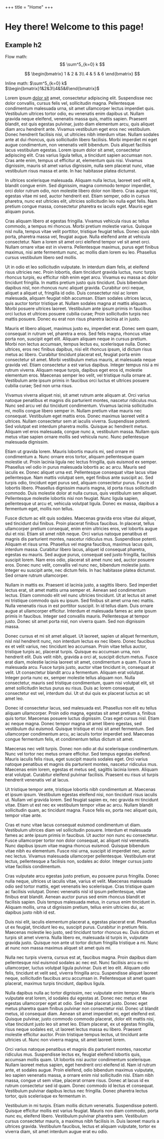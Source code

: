 +++
title = "Home"
+++

# Hey there! Welcome to this page!
## Example h2
Flow math:
$$
\sum^5_{k=0} k
$$

$$
\begin{bmatrix}
1 & 2 & 3\\
4 & 5 & 6
\end{bmatrix}
$$

Inline math: $\sum^5_{k=0} k$ $\begin{bmatrix}1&2&3\\4&5&6\end{bmatrix}$

Lorem ipsum [dolor sit](nowhere) amet, consectetur adipiscing elit. Suspendisse nec dolor convallis, cursus felis vel, sollicitudin magna. Pellentesque condimentum malesuada urna, sit amet ullamcorper lectus imperdiet quis. Vestibulum ultrices tortor odio, eu venenatis enim dapibus ut. Nullam gravida neque eleifend, venenatis massa quis, mattis sapien. Praesent blandit, est quis egestas pulvinar, justo diam elementum arcu, quis aliquet diam arcu hendrerit ante. Vivamus vestibulum eget eros nec vestibulum. Donec hendrerit facilisis nisi, ut ultricies nibh interdum vitae. Nullam sodales ante at dui rhoncus, quis sollicitudin libero facilisis. Morbi imperdiet mi eget augue condimentum, non venenatis velit bibendum. Duis aliquet facilisis lacus vestibulum egestas. Lorem ipsum dolor sit amet, consectetur adipiscing elit. Cras varius ligula tellus, a tincidunt sapien accumsan non. Cras ante enim, tempus ut efficitur at, elementum quis nisi. Vivamus dignissim, mauris sit amet varius dignissim, nulla sem placerat nunc, vitae vestibulum risus massa et ante. In hac habitasse platea dictumst.

In ultrices scelerisque malesuada. Aliquam nulla lectus, laoreet sed velit a, blandit congue enim. Sed dignissim, magna commodo tempor imperdiet, orci dolor rutrum odio, non molestie libero dolor non libero. Cras augue nisl, egestas vitae mi sed, auctor hendrerit est. Etiam semper, odio in cursus pharetra, nunc est ultricies elit, ultricies sollicitudin leo nulla eget felis. Nam pretium congue massa, consectetur pharetra ex iaculis eget. Mauris eget aliquam purus.

Cras aliquam libero at egestas fringilla. Vivamus vehicula risus ac tellus commodo, a tempus mi rhoncus. Morbi pretium molestie varius. Quisque nisl nulla, tempus vitae velit porttitor, tristique feugiat tellus. Donec quis nibh porta, pharetra massa vel, feugiat augue. Nulla eleifend ante at vehicula consectetur. Nam a lorem sit amet orci eleifend tempor vel sit amet orci. Nullam ornare vitae est in viverra. Pellentesque maximus, purus eget finibus maximus, nisi ante fermentum nunc, ac mollis diam lorem eu leo. Phasellus cursus vestibulum libero sed mollis.

Ut in odio et leo sollicitudin vulputate. In interdum diam felis, at eleifend risus ultricies nec. Proin lobortis, diam tincidunt gravida luctus, nunc turpis rhoncus turpis, eu efficitur nibh enim eget arcu. Vivamus eu massa ac dolor tincidunt fringilla. In mattis pretium justo quis tincidunt. Duis bibendum dapibus nisl, non rhoncus nunc aliquet gravida. Curabitur orci neque, aliquet a aliquet ut, fringilla id odio. Duis consectetur nisl ac lorem malesuada, aliquam feugiat nibh accumsan. Etiam sodales ultrices lacus, quis auctor tortor tristique at. Nullam sodales magna at mattis aliquam. Morbi posuere ultrices laoreet. Vestibulum ante ipsum primis in faucibus orci luctus et ultrices posuere cubilia curae; Proin sollicitudin turpis nec mattis posuere. Donec eu erat non risus pharetra lacinia at in justo.

Mauris et libero aliquet, maximus justo eu, imperdiet erat. Donec sem quam, consequat in rutrum vel, pharetra a eros. Sed felis magna, rhoncus vitae porta non, suscipit eget elit. Aliquam aliquam neque in cursus pretium. Morbi non lectus accumsan, tempus lectus eu, scelerisque nulla. Donec ultrices, eros nec finibus dapibus, nisi elit rhoncus ipsum, id dictum risus metus ac libero. Curabitur tincidunt placerat est, feugiat porta enim consectetur sit amet. Morbi vestibulum metus mauris, at malesuada neque gravida vel. Etiam consectetur a est varius dapibus. Integer tempus nisi a mi rutrum viverra. Aliquam neque turpis, dapibus eget eros id, molestie elementum eros. Maecenas semper leo velit, vel tristique nulla ornare at. Vestibulum ante ipsum primis in faucibus orci luctus et ultrices posuere cubilia curae; Sed non urna risus.

Vivamus viverra aliquet nisi, sit amet rutrum ante aliquam at. Orci varius natoque penatibus et magnis dis parturient montes, nascetur ridiculus mus. Nunc sed arcu vel dui tincidunt condimentum. Vivamus lacinia sollicitudin mi, mollis congue libero semper in. Nullam pretium vitae mauris nec consequat. Vestibulum eget mattis eros. Donec maximus laoreet velit a ultrices. Nullam consectetur sem at iaculis viverra. Suspendisse potenti. Sed volutpat est interdum pharetra mollis. Quisque ac hendrerit metus. Aliquam vel eros malesuada, congue nunc a, vestibulum massa. Nullam quis metus vitae sapien ornare mollis sed vehicula nunc. Nunc pellentesque malesuada dignissim.

Etiam ut gravida lorem. Mauris lobortis mauris mi, sed ornare mi condimentum a. Nunc ornare eros tortor, aliquam pellentesque quam molestie ut. Proin lacinia ligula nec lectus fringilla, quis euismod ex semper. Phasellus vel odio in purus malesuada lobortis ac ac arcu. Mauris sed iaculis ex. Donec aliquet urna est. Pellentesque consequat vitae lacus vitae pellentesque. Nam mattis volutpat sem, eget finibus ante suscipit ac. Sed turpis odio, tincidunt eget purus sed, aliquam consectetur purus. Fusce id lobortis libero. Phasellus dignissim mauris magna, id porta risus sollicitudin commodo. Duis molestie dolor at nulla cursus, quis vestibulum sem aliquet. Pellentesque molestie lobortis nisi non feugiat. Nunc ligula sapien, pellentesque ut arcu et, vehicula volutpat ligula. Donec ex massa, dapibus a fermentum eget, mollis non tellus.

Fusce dictum ac elit quis sodales. Maecenas gravida eros vitae dui aliquet, sed tincidunt dui finibus. Proin placerat finibus faucibus. In placerat, tellus ullamcorper pretium consequat, enim enim ultricies eros, vel lobortis augue dui et nisi. Etiam sit amet nibh neque. Orci varius natoque penatibus et magnis dis parturient montes, nascetur ridiculus mus. Suspendisse potenti. Aliquam et risus urna. Phasellus vel magna faucibus, maximus lacus quis, interdum massa. Curabitur libero lacus, aliquet id consequat pharetra, egestas eu mauris. Sed augue purus, consequat sed justo fringilla, facilisis suscipit lorem. Nam eros odio, placerat sit amet nunc sed, auctor posuere eros. Donec nunc velit, convallis vel nunc nec, bibendum molestie justo. Integer eu suscipit ante, nec dictum felis. In hac habitasse platea dictumst. Sed ornare rutrum ullamcorper.

Nullam in mattis ex. Praesent id lacinia justo, a sagittis libero. Sed imperdiet lectus erat, sit amet mattis urna semper et. Aenean sed condimentum lectus. Etiam commodo elit vel nunc ultricies tincidunt. Ut at lectus sit amet mi tristique commodo quis eu ipsum. Sed finibus sit amet urna nec mattis. Nulla venenatis risus in est porttitor suscipit. In id tellus diam. Duis ornare augue at ullamcorper efficitur. Interdum et malesuada fames ac ante ipsum primis in faucibus. Integer sed convallis mauris. Pellentesque at tempor justo. Donec sit amet porta nisl, non viverra quam. Sed non dignissim massa.

Donec cursus et mi sit amet aliquet. Ut laoreet, sapien ut aliquet fermentum, nisl nisl hendrerit nunc, non interdum lectus ex nec libero. Donec faucibus ex et velit varius, nec tincidunt leo accumsan. Proin vitae tellus auctor, tristique turpis ac, placerat turpis. Quisque eu accumsan urna, non hendrerit elit. Duis velit nibh, gravida a orci at, suscipit dictum metus. Fusce erat diam, molestie lacinia laoreet sit amet, condimentum a quam. Fusce in malesuada arcu. Fusce turpis justo, auctor vitae tincidunt in, consequat at velit. Ut consectetur blandit arcu a fermentum. Aliquam erat volutpat. Integer porta nunc ex, semper molestie tellus aliquam non. Nulla consectetur, mauris sed tristique condimentum, quam nisi volutpat elit, sit amet sollicitudin lectus purus eu risus. Duis ac lorem consequat, consectetur est vel, interdum dui. Ut ut dui quis ex placerat luctus ac sit amet leo.

Donec id consectetur lacus, sed malesuada est. Phasellus non elit eu tellus aliquam ullamcorper. Proin odio magna, egestas sit amet pretium a, finibus quis tortor. Maecenas posuere luctus dignissim. Cras eget cursus nisl. Etiam ac neque magna. Donec tempor magna sit amet libero egestas, sed vestibulum dui euismod. Quisque tristique et nisi sit amet fermentum. Sed ullamcorper condimentum arcu, ac iaculis tortor imperdiet sed. Maecenas congue fermentum felis, et condimentum tellus dictum sit amet.

Maecenas nec velit turpis. Donec non odio at dui scelerisque condimentum. Nunc vel tortor nec metus ornare efficitur. Sed tempus egestas eleifend. Mauris iaculis felis risus, eget suscipit mauris sodales eget. Orci varius natoque penatibus et magnis dis parturient montes, nascetur ridiculus mus. Maecenas enim lorem, egestas et metus sed, sagittis lacinia lorem. Aliquam erat volutpat. Curabitur eleifend pulvinar facilisis. Praesent eu risus ut turpis hendrerit venenatis vel at lacus.

Ut tristique tempor ante, tristique lobortis nibh condimentum at. Maecenas et ipsum ipsum. Vestibulum egestas eleifend nisi, non tincidunt risus iaculis ut. Nullam vel gravida lorem. Sed feugiat sapien ex, nec gravida mi tincidunt vitae. Etiam ut est nec ex vestibulum tempor vitae ac arcu. Nullam blandit sollicitudin quam, ac tincidunt magna. Fusce felis ex, porta nec aliquet quis, tempor vitae ante.

Cras et nunc vitae lacus consequat euismod condimentum ut diam. Vestibulum ultrices diam vel sollicitudin posuere. Interdum et malesuada fames ac ante ipsum primis in faucibus. Ut auctor non nunc eu consectetur. Fusce ullamcorper tortor non dolor consequat, ac aliquet nisl venenatis. Nunc dapibus ipsum vitae magna rhoncus euismod. Quisque bibendum vitae nibh eu elementum. Fusce nisi urna, suscipit id imperdiet nec, auctor nec lectus. Vivamus malesuada ullamcorper pellentesque. Vestibulum erat lectus, pellentesque a facilisis non, sodales ac dolor. Integer cursus justo vitae facilisis condimentum.

Cras vulputate arcu egestas justo pretium, eu posuere purus fringilla. Donec nulla neque, ultrices ut iaculis vitae, varius et velit. Maecenas malesuada odio sed tortor mattis, eget venenatis leo scelerisque. Cras tristique quam ac facilisis volutpat. Donec venenatis nisl id ipsum pellentesque, vitae finibus erat blandit. Aenean auctor purus sed enim rhoncus blandit et facilisis sapien. Duis tempus malesuada metus, in cursus enim tincidunt in. Aliquam mollis, urna ut dignissim pretium, tellus enim ultricies dui, ac dapibus justo nibh id est.

Duis nisi elit, iaculis elementum placerat a, egestas placerat erat. Phasellus ut ex feugiat, tincidunt leo eu, suscipit purus. Curabitur in pretium felis. Maecenas molestie leo justo, sed tincidunt tortor rhoncus eu. Duis dictum et turpis sit amet viverra. Nulla libero ex, malesuada id turpis in, vulputate gravida justo. Quisque non ante ut tortor dictum fringilla tristique a mi. Nunc at nunc non massa maximus aliquet sit amet quis mi.

Nulla nec turpis viverra, cursus est at, faucibus magna. Proin dapibus diam pellentesque nisl euismod sodales ac nec est. Nunc facilisis arcu eu mi ullamcorper, luctus volutpat ligula pulvinar. Duis et leo elit. Aliquam odio felis, tincidunt et velit sed, viverra fringilla arcu. Suspendisse aliquet laoreet neque, sollicitudin faucibus arcu accumsan in. Pellentesque sit amet quam placerat, maximus turpis tincidunt, dapibus ligula.

Nulla dapibus nulla ac tortor dignissim, nec vulputate enim tempor. Mauris vulputate erat lorem, id sodales dui egestas at. Donec nec metus et ex egestas ullamcorper eget at odio. Sed vitae placerat justo. Donec eget metus pharetra quam finibus pulvinar non consectetur nisl. Donec ut blandit metus, id consequat diam. Aenean sit amet imperdiet mi, eget eleifend est. Quisque pulvinar, justo commodo commodo placerat, dolor elit mattis nisi, vitae tincidunt justo leo sit amet leo. Etiam placerat, ex ut egestas fringilla, risus neque sodales est, ut laoreet lectus massa eu libero. Praesent molestie efficitur auctor. Proin tristique tempus lectus, ut tincidunt ante ultricies ut. Nunc non viverra magna, sit amet laoreet lorem.

Orci varius natoque penatibus et magnis dis parturient montes, nascetur ridiculus mus. Suspendisse lectus ex, feugiat eleifend lobortis quis, accumsan mollis quam. Ut lobortis nisi auctor condimentum scelerisque. Nullam laoreet metus sapien, eget hendrerit orci eleifend id. Nam id rutrum ante, et sodales augue. Proin eleifend, odio bibendum maximus vulputate, leo sapien venenatis massa, a ornare enim nisl sollicitudin nisi. Etiam nibh massa, congue ut sem vitae, placerat ornare risus. Donec at lacus id ex rutrum consectetur sed id quam. Donec commodo id lectus et consequat. Vestibulum pulvinar dapibus lectus nec fringilla. Donec pharetra lectus tortor, quis scelerisque ex fermentum in.

Vestibulum in mi turpis. Etiam mollis dictum venenatis. Suspendisse potenti. Quisque efficitur mollis est varius feugiat. Mauris non diam commodo, porta nunc eu, eleifend libero. Vestibulum pulvinar pharetra sem. Vestibulum cursus consectetur mauris, a maximus nibh facilisis in. Duis laoreet mauris a ultrices gravida. Vestibulum faucibus, lectus et aliquam vulputate, tortor ex viverra diam, sit amet interdum augue erat eu odio.
